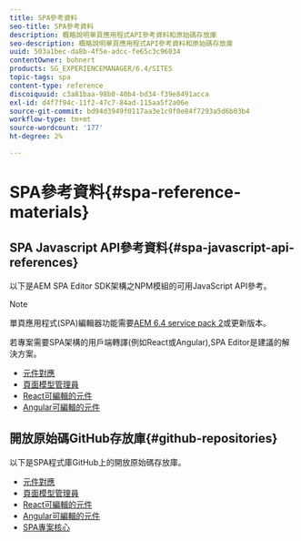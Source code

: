 ```yaml
---
title: SPA參考資料
seo-title: SPA參考資料
description: 概略說明單頁應用程式API參考資料和原始碼存放庫
seo-description: 概略說明單頁應用程式API參考資料和原始碼存放庫
uuid: 503a1bec-da8b-4f5e-adcc-fe65c3c96034
contentOwner: bohnert
products: SG_EXPERIENCEMANAGER/6.4/SITES
topic-tags: spa
content-type: reference
discoiquuid: c3a81baa-98b0-40b4-bd34-f39e8491acca
exl-id: d4f7f94c-11f2-47c7-84ad-115aa5f2a06e
source-git-commit: bd94d3949f0117aa3e1c9f0e84f7293a5d6b03b4
workflow-type: tm+mt
source-wordcount: '177'
ht-degree: 2%

---
```


# SPA參考資料{#spa-reference-materials}

## SPA Javascript API參考資料{#spa-javascript-api-references}

以下是AEM SPA Editor SDK架構之NPM模組的可用JavaScript API參考。

>[!NOTE]
>單頁應用程式(SPA)編輯器功能需要[AEM 6.4 service pack 2](https://helpx.adobe.com/tw/experience-manager/6-4/release-notes/sp-release-notes.html)或更新版本。
>
>若專案需要SPA架構的用戶端轉譯(例如React或Angular),SPA Editor是建議的解決方案。

* [元件對應](https://www.npmjs.com/package/@adobe/aem-spa-component-mapping)
* [頁面模型管理員](https://www.npmjs.com/package/@adobe/aem-spa-page-model-manager)
* [React可編輯的元件](https://www.npmjs.com/package/@adobe/aem-react-editable-components)
* [Angular可編輯的元件](https://www.npmjs.com/package/@adobe/aem-angular-editable-components)

## 開放原始碼GitHub存放庫{#github-repositories}

以下是SPA程式庫GitHub上的開放原始碼存放庫。

* [元件對應](https://github.com/adobe/aem-spa-component-mapping)
* [頁面模型管理員](https://github.com/adobe/aem-spa-page-model-manager)
* [React可編輯的元件](https://github.com/adobe/aem-react-editable-components)
* [Angular可編輯的元件](https://github.com/adobe/aem-angular-editable-components)
* [SPA專案核心](https://github.com/adobe/aem-spa-project-core)
